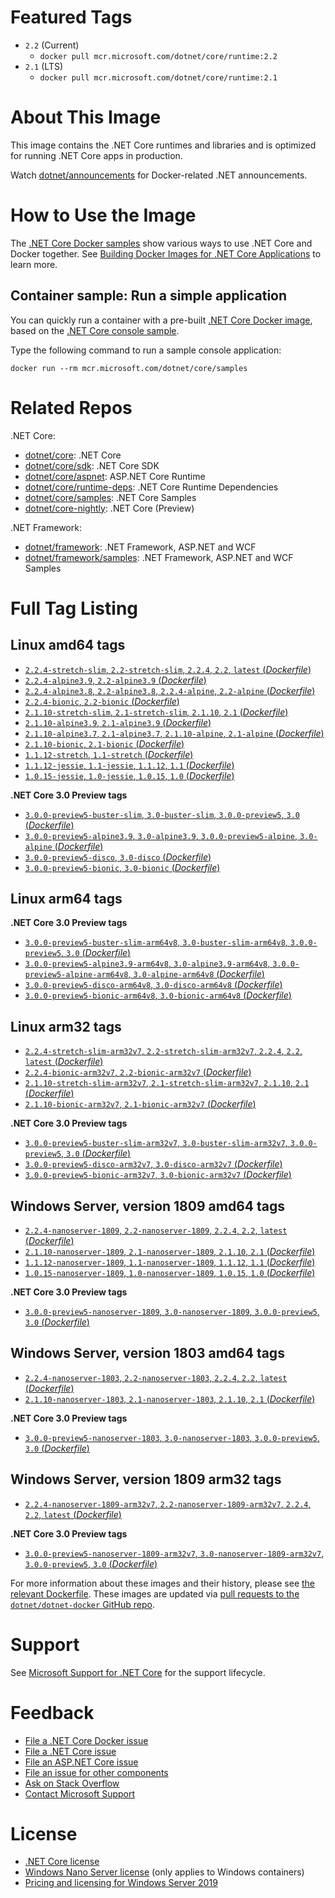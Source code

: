 # Featured Tags

* `2.2` (Current)
  * `docker pull mcr.microsoft.com/dotnet/core/runtime:2.2`
* `2.1` (LTS)
  * `docker pull mcr.microsoft.com/dotnet/core/runtime:2.1`

# About This Image

This image contains the .NET Core runtimes and libraries and is optimized for running .NET Core apps in production.

Watch [dotnet/announcements](https://github.com/dotnet/announcements/labels/Docker) for Docker-related .NET announcements.

# How to Use the Image

The [.NET Core Docker samples](https://github.com/dotnet/dotnet-docker/blob/master/samples/README.md) show various ways to use .NET Core and Docker together. See [Building Docker Images for .NET Core Applications](https://docs.microsoft.com/dotnet/core/docker/building-net-docker-images) to learn more.

## Container sample: Run a simple application

You can quickly run a container with a pre-built [.NET Core Docker image](https://hub.docker.com/_/microsoft-dotnet-core-samples/), based on the [.NET Core console sample](https://github.com/dotnet/dotnet-docker/blob/master/samples/dotnetapp/README.md).

Type the following command to run a sample console application:

```console
docker run --rm mcr.microsoft.com/dotnet/core/samples
```

# Related Repos

.NET Core:

* [dotnet/core](https://hub.docker.com/_/microsoft-dotnet-core/): .NET Core
* [dotnet/core/sdk](https://hub.docker.com/_/microsoft-dotnet-core-sdk/): .NET Core SDK
* [dotnet/core/aspnet](https://hub.docker.com/_/microsoft-dotnet-core-aspnet/): ASP.NET Core Runtime
* [dotnet/core/runtime-deps](https://hub.docker.com/_/microsoft-dotnet-core-runtime-deps/): .NET Core Runtime Dependencies
* [dotnet/core/samples](https://hub.docker.com/_/microsoft-dotnet-core-samples/): .NET Core Samples
* [dotnet/core-nightly](https://hub.docker.com/_/microsoft-dotnet-core-nightly/): .NET Core (Preview)

.NET Framework:

* [dotnet/framework](https://hub.docker.com/_/microsoft-dotnet-framework/): .NET Framework, ASP.NET and WCF
* [dotnet/framework/samples](https://hub.docker.com/_/microsoft-dotnet-framework-samples/): .NET Framework, ASP.NET and WCF Samples

# Full Tag Listing

## Linux amd64 tags

- [`2.2.4-stretch-slim`, `2.2-stretch-slim`, `2.2.4`, `2.2`, `latest` (*Dockerfile*)](https://github.com/dotnet/dotnet-docker/blob/master/2.2/runtime/stretch-slim/amd64/Dockerfile)
- [`2.2.4-alpine3.9`, `2.2-alpine3.9` (*Dockerfile*)](https://github.com/dotnet/dotnet-docker/blob/master/2.2/runtime/alpine3.9/amd64/Dockerfile)
- [`2.2.4-alpine3.8`, `2.2-alpine3.8`, `2.2.4-alpine`, `2.2-alpine` (*Dockerfile*)](https://github.com/dotnet/dotnet-docker/blob/master/2.2/runtime/alpine3.8/amd64/Dockerfile)
- [`2.2.4-bionic`, `2.2-bionic` (*Dockerfile*)](https://github.com/dotnet/dotnet-docker/blob/master/2.2/runtime/bionic/amd64/Dockerfile)
- [`2.1.10-stretch-slim`, `2.1-stretch-slim`, `2.1.10`, `2.1` (*Dockerfile*)](https://github.com/dotnet/dotnet-docker/blob/master/2.1/runtime/stretch-slim/amd64/Dockerfile)
- [`2.1.10-alpine3.9`, `2.1-alpine3.9` (*Dockerfile*)](https://github.com/dotnet/dotnet-docker/blob/master/2.1/runtime/alpine3.9/amd64/Dockerfile)
- [`2.1.10-alpine3.7`, `2.1-alpine3.7`, `2.1.10-alpine`, `2.1-alpine` (*Dockerfile*)](https://github.com/dotnet/dotnet-docker/blob/master/2.1/runtime/alpine3.7/amd64/Dockerfile)
- [`2.1.10-bionic`, `2.1-bionic` (*Dockerfile*)](https://github.com/dotnet/dotnet-docker/blob/master/2.1/runtime/bionic/amd64/Dockerfile)
- [`1.1.12-stretch`, `1.1-stretch` (*Dockerfile*)](https://github.com/dotnet/dotnet-docker/blob/master/1.1/runtime/stretch/amd64/Dockerfile)
- [`1.1.12-jessie`, `1.1-jessie`, `1.1.12`, `1.1` (*Dockerfile*)](https://github.com/dotnet/dotnet-docker/blob/master/1.1/runtime/jessie/amd64/Dockerfile)
- [`1.0.15-jessie`, `1.0-jessie`, `1.0.15`, `1.0` (*Dockerfile*)](https://github.com/dotnet/dotnet-docker/blob/master/1.0/runtime/jessie/amd64/Dockerfile)

**.NET Core 3.0 Preview tags**

- [`3.0.0-preview5-buster-slim`, `3.0-buster-slim`, `3.0.0-preview5`, `3.0` (*Dockerfile*)](https://github.com/dotnet/dotnet-docker/blob/master/3.0/runtime/buster-slim/amd64/Dockerfile)
- [`3.0.0-preview5-alpine3.9`, `3.0-alpine3.9`, `3.0.0-preview5-alpine`, `3.0-alpine` (*Dockerfile*)](https://github.com/dotnet/dotnet-docker/blob/master/3.0/runtime/alpine3.9/amd64/Dockerfile)
- [`3.0.0-preview5-disco`, `3.0-disco` (*Dockerfile*)](https://github.com/dotnet/dotnet-docker/blob/master/3.0/runtime/disco/amd64/Dockerfile)
- [`3.0.0-preview5-bionic`, `3.0-bionic` (*Dockerfile*)](https://github.com/dotnet/dotnet-docker/blob/master/3.0/runtime/bionic/amd64/Dockerfile)

## Linux arm64 tags

**.NET Core 3.0 Preview tags**

- [`3.0.0-preview5-buster-slim-arm64v8`, `3.0-buster-slim-arm64v8`, `3.0.0-preview5`, `3.0` (*Dockerfile*)](https://github.com/dotnet/dotnet-docker/blob/master/3.0/runtime/buster-slim/arm64v8/Dockerfile)
- [`3.0.0-preview5-alpine3.9-arm64v8`, `3.0-alpine3.9-arm64v8`, `3.0.0-preview5-alpine-arm64v8`, `3.0-alpine-arm64v8` (*Dockerfile*)](https://github.com/dotnet/dotnet-docker/blob/master/3.0/runtime/alpine3.9/arm64v8/Dockerfile)
- [`3.0.0-preview5-disco-arm64v8`, `3.0-disco-arm64v8` (*Dockerfile*)](https://github.com/dotnet/dotnet-docker/blob/master/3.0/runtime/disco/arm64v8/Dockerfile)
- [`3.0.0-preview5-bionic-arm64v8`, `3.0-bionic-arm64v8` (*Dockerfile*)](https://github.com/dotnet/dotnet-docker/blob/master/3.0/runtime/bionic/arm64v8/Dockerfile)

## Linux arm32 tags

- [`2.2.4-stretch-slim-arm32v7`, `2.2-stretch-slim-arm32v7`, `2.2.4`, `2.2`, `latest` (*Dockerfile*)](https://github.com/dotnet/dotnet-docker/blob/master/2.2/runtime/stretch-slim/arm32v7/Dockerfile)
- [`2.2.4-bionic-arm32v7`, `2.2-bionic-arm32v7` (*Dockerfile*)](https://github.com/dotnet/dotnet-docker/blob/master/2.2/runtime/bionic/arm32v7/Dockerfile)
- [`2.1.10-stretch-slim-arm32v7`, `2.1-stretch-slim-arm32v7`, `2.1.10`, `2.1` (*Dockerfile*)](https://github.com/dotnet/dotnet-docker/blob/master/2.1/runtime/stretch-slim/arm32v7/Dockerfile)
- [`2.1.10-bionic-arm32v7`, `2.1-bionic-arm32v7` (*Dockerfile*)](https://github.com/dotnet/dotnet-docker/blob/master/2.1/runtime/bionic/arm32v7/Dockerfile)

**.NET Core 3.0 Preview tags**

- [`3.0.0-preview5-buster-slim-arm32v7`, `3.0-buster-slim-arm32v7`, `3.0.0-preview5`, `3.0` (*Dockerfile*)](https://github.com/dotnet/dotnet-docker/blob/master/3.0/runtime/buster-slim/arm32v7/Dockerfile)
- [`3.0.0-preview5-disco-arm32v7`, `3.0-disco-arm32v7` (*Dockerfile*)](https://github.com/dotnet/dotnet-docker/blob/master/3.0/runtime/disco/arm32v7/Dockerfile)
- [`3.0.0-preview5-bionic-arm32v7`, `3.0-bionic-arm32v7` (*Dockerfile*)](https://github.com/dotnet/dotnet-docker/blob/master/3.0/runtime/bionic/arm32v7/Dockerfile)

## Windows Server, version 1809 amd64 tags

- [`2.2.4-nanoserver-1809`, `2.2-nanoserver-1809`, `2.2.4`, `2.2`, `latest` (*Dockerfile*)](https://github.com/dotnet/dotnet-docker/blob/master/2.2/runtime/nanoserver-1809/amd64/Dockerfile)
- [`2.1.10-nanoserver-1809`, `2.1-nanoserver-1809`, `2.1.10`, `2.1` (*Dockerfile*)](https://github.com/dotnet/dotnet-docker/blob/master/2.1/runtime/nanoserver-1809/amd64/Dockerfile)
- [`1.1.12-nanoserver-1809`, `1.1-nanoserver-1809`, `1.1.12`, `1.1` (*Dockerfile*)](https://github.com/dotnet/dotnet-docker/blob/master/1.1/runtime/nanoserver-1809/amd64/Dockerfile)
- [`1.0.15-nanoserver-1809`, `1.0-nanoserver-1809`, `1.0.15`, `1.0` (*Dockerfile*)](https://github.com/dotnet/dotnet-docker/blob/master/1.0/runtime/nanoserver-1809/amd64/Dockerfile)

**.NET Core 3.0 Preview tags**

- [`3.0.0-preview5-nanoserver-1809`, `3.0-nanoserver-1809`, `3.0.0-preview5`, `3.0` (*Dockerfile*)](https://github.com/dotnet/dotnet-docker/blob/master/3.0/runtime/nanoserver-1809/amd64/Dockerfile)

## Windows Server, version 1803 amd64 tags

- [`2.2.4-nanoserver-1803`, `2.2-nanoserver-1803`, `2.2.4`, `2.2`, `latest` (*Dockerfile*)](https://github.com/dotnet/dotnet-docker/blob/master/2.2/runtime/nanoserver-1803/amd64/Dockerfile)
- [`2.1.10-nanoserver-1803`, `2.1-nanoserver-1803`, `2.1.10`, `2.1` (*Dockerfile*)](https://github.com/dotnet/dotnet-docker/blob/master/2.1/runtime/nanoserver-1803/amd64/Dockerfile)

**.NET Core 3.0 Preview tags**

- [`3.0.0-preview5-nanoserver-1803`, `3.0-nanoserver-1803`, `3.0.0-preview5`, `3.0` (*Dockerfile*)](https://github.com/dotnet/dotnet-docker/blob/master/3.0/runtime/nanoserver-1803/amd64/Dockerfile)

## Windows Server, version 1809 arm32 tags

- [`2.2.4-nanoserver-1809-arm32v7`, `2.2-nanoserver-1809-arm32v7`, `2.2.4`, `2.2`, `latest` (*Dockerfile*)](https://github.com/dotnet/dotnet-docker/blob/master/2.2/runtime/nanoserver-1809/arm32v7/Dockerfile)

**.NET Core 3.0 Preview tags**

- [`3.0.0-preview5-nanoserver-1809-arm32v7`, `3.0-nanoserver-1809-arm32v7`, `3.0.0-preview5`, `3.0` (*Dockerfile*)](https://github.com/dotnet/dotnet-docker/blob/master/3.0/runtime/nanoserver-1809/arm32v7/Dockerfile)

For more information about these images and their history, please see [the relevant Dockerfile](https://github.com/dotnet/dotnet-docker/search?utf8=%E2%9C%93&q=FROM&type=Code). These images are updated via [pull requests to the `dotnet/dotnet-docker` GitHub repo](https://github.com/dotnet/dotnet-docker/pulls).

# Support

See [Microsoft Support for .NET Core](https://github.com/dotnet/core/blob/master/microsoft-support.md) for the support lifecycle.

# Feedback

* [File a .NET Core Docker issue](https://github.com/dotnet/dotnet-docker/issues)
* [File a .NET Core issue](https://github.com/dotnet/core/issues)
* [File an ASP.NET Core issue](https://github.com/aspnet/home/issues)
* [File an issue for other components](Documentation/core-repos.md)
* [Ask on Stack Overflow](https://stackoverflow.com/questions/tagged/.net-core)
* [Contact Microsoft Support](https://support.microsoft.com/contactus/)

# License

* [.NET Core license](https://github.com/dotnet/dotnet-docker/blob/master/LICENSE)
* [Windows Nano Server license](https://hub.docker.com/_/microsoft-windows-nanoserver/) (only applies to Windows containers)
* [Pricing and licensing for Windows Server 2019](https://www.microsoft.com/en-us/cloud-platform/windows-server-pricing)
